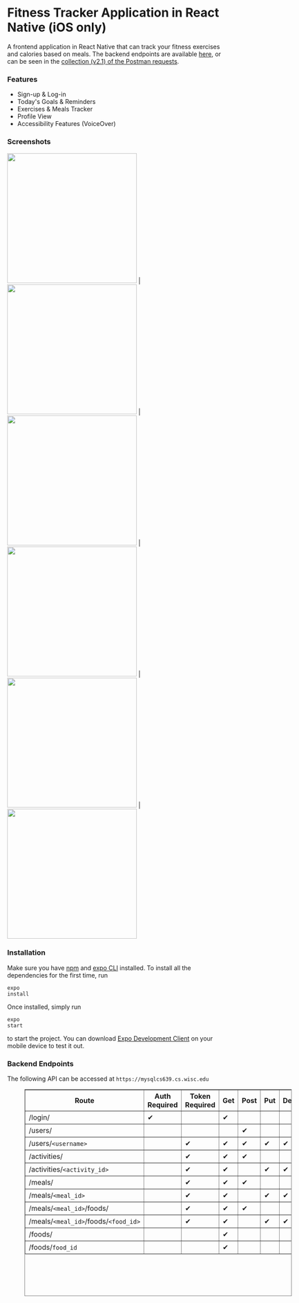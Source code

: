 # Fitness Tracker Application in React Native (iOS only)
A frontend application in React Native that can track your fitness exercises and calories based on meals. The backend endpoints are available [here](#be), or can be seen in the [collection (v2.1) of the Postman requests](/ReactNative.postman_collection.json).

### Features
- Sign-up & Log-in
- Today's Goals & Reminders
- Exercises & Meals Tracker
- Profile View
- Accessibility Features (VoiceOver)

### Screenshots
<img src="screenshots/login.PNG" width="300"> | <img src="screenshots/add_exercise.PNG" width="300"> | <img src="screenshots/exercises.PNG" width="300"> | <img src="screenshots/today.PNG" width="300"> | <img src="screenshots/meals.PNG" width="300"> | <img src="screenshots/profile.PNG" width="300">

### Installation
Make sure you have [npm](https://docs.npmjs.com/) and [expo CLI](https://docs.expo.io/workflow/expo-cli/) installed. To install all the dependencies for the first time, run <pre><code>expo install</code></pre>
Once installed, simply run <pre><code>expo start</code></pre> to start the project. You can download [Expo Development Client](https://expo.io/tools) on your mobile device to test it out.

<a name="be"></a>
### Backend Endpoints
The following API can be accessed at `https://mysqlcs639.cs.wisc.edu`
<figure class="md-table-fig">
<table class="md-table" style="border-style: solid; height: 478px; width: 619px;" border="1">
<thead>
<tr class="md-end-block" style="height: 28px;">
<th style="height: 28px; width: 243px;"><span class="td-span"><span class="md-plain">Route</span></span></th>
<th style="height: 28px; width: 100px;"><span class="td-span"><span class="md-plain">Auth Required</span></span></th>
<th style="height: 28px; width: 107px;"><span class="td-span"><span class="md-plain">Token Required</span></span></th>
<th style="height: 28px; width: 31px;"><span class="td-span"><span class="md-plain">Get</span></span></th>
<th style="height: 28px; width: 37px;"><span class="td-span"><span class="md-plain">Post</span></span></th>
<th style="height: 28px; width: 30px;"><span class="td-span"><span class="md-plain">Put</span></span></th>
<th style="height: 28px; width: 53px;"><span class="td-span"><span class="md-plain">Delete</span></span></th>
</tr>
</thead>
<tbody>
<tr class="md-end-block" style="height: 30px;">
<td style="height: 30px; width: 243px;"><span class="td-span"><span class="md-plain">/login/</span></span></td>
<td style="height: 30px; width: 100px;"><span class="td-span"><span class="md-plain">✔︎</span></span></td>
<td style="height: 30px; width: 107px;"></td>
<td style="height: 30px; width: 31px;"><span class="td-span"><span class="md-plain">✔︎</span></span></td>
<td style="height: 30px; width: 37px;"></td>
<td style="height: 30px; width: 30px;"></td>
<td style="height: 30px; width: 53px;"></td>
</tr>
<tr class="md-end-block" style="height: 30px;">
<td style="height: 30px; width: 243px;"><span class="td-span"><span class="md-plain">/users/</span></span></td>
<td style="height: 30px; width: 100px;"></td>
<td style="height: 30px; width: 107px;"></td>
<td style="height: 30px; width: 31px;"></td>
<td style="height: 30px; width: 37px;"><span class="td-span"><span class="md-plain">✔︎</span></span></td>
<td style="height: 30px; width: 30px;"></td>
<td style="height: 30px; width: 53px;"></td>
</tr>
<tr class="md-end-block" style="height: 30px;">
<td style="height: 30px; width: 243px;"><span class="td-span"><span class="md-plain">/users/</span><span class="md-pair-s"><code>&lt;username&gt;</code></span></span></td>
<td style="height: 30px; width: 100px;"></td>
<td style="height: 30px; width: 107px;"><span class="td-span"><span class="md-plain">✔︎</span></span></td>
<td style="height: 30px; width: 31px;"><span class="td-span"><span class="md-plain">✔︎</span></span></td>
<td style="height: 30px; width: 37px;"><span class="td-span"><span class="md-plain">✔︎</span></span></td>
<td style="height: 30px; width: 30px;"><span class="td-span"><span class="md-plain">✔︎</span></span></td>
<td style="height: 30px; width: 53px;"><span class="td-span"><span class="md-plain">✔︎</span></span></td>
</tr>
<tr class="md-end-block" style="height: 30px;">
<td style="height: 30px; width: 243px;"><span class="td-span"><span class="md-plain">/activities/</span></span></td>
<td style="height: 30px; width: 100px;"></td>
<td style="height: 30px; width: 107px;"><span class="td-span"><span class="md-plain">✔︎</span></span></td>
<td style="height: 30px; width: 31px;"><span class="td-span"><span class="md-plain">✔︎</span></span></td>
<td style="height: 30px; width: 37px;"><span class="td-span"><span class="md-plain">✔︎</span></span></td>
<td style="height: 30px; width: 30px;"></td>
<td style="height: 30px; width: 53px;"></td>
</tr>
<tr class="md-end-block" style="height: 30px;">
<td style="height: 30px; width: 243px;"><span class="td-span"><span class="md-plain">/activities/</span><span class="md-pair-s"><code>&lt;activity_id&gt;</code></span></span></td>
<td style="height: 30px; width: 100px;"></td>
<td style="height: 30px; width: 107px;"><span class="td-span"><span class="md-plain">✔︎</span></span></td>
<td style="height: 30px; width: 31px;"><span class="td-span"><span class="md-plain">✔︎</span></span></td>
<td style="height: 30px; width: 37px;"></td>
<td style="height: 30px; width: 30px;"><span class="td-span"><span class="md-plain">✔︎</span></span></td>
<td style="height: 30px; width: 53px;"><span class="td-span"><span class="md-plain">✔︎</span></span></td>
</tr>
<tr class="md-end-block" style="height: 30px;">
<td style="height: 30px; width: 243px;"><span class="td-span"><span class="md-plain">/meals/</span></span></td>
<td style="height: 30px; width: 100px;"></td>
<td style="height: 30px; width: 107px;"><span class="td-span"><span class="md-plain">✔︎</span></span></td>
<td style="height: 30px; width: 31px;"><span class="td-span"><span class="md-plain">✔︎</span></span></td>
<td style="height: 30px; width: 37px;"><span class="td-span"><span class="md-plain">✔︎</span></span></td>
<td style="height: 30px; width: 30px;"></td>
<td style="height: 30px; width: 53px;"></td>
</tr>
<tr class="md-end-block" style="height: 30px;">
<td style="height: 30px; width: 243px;"><span class="td-span"><span class="md-plain">/meals/</span><span class="md-pair-s"><code>&lt;meal_id&gt;</code></span></span></td>
<td style="height: 30px; width: 100px;"></td>
<td style="height: 30px; width: 107px;"><span class="td-span"><span class="md-plain">✔︎</span></span></td>
<td style="height: 30px; width: 31px;"><span class="td-span"><span class="md-plain">✔︎</span></span></td>
<td style="height: 30px; width: 37px;"></td>
<td style="height: 30px; width: 30px;"><span class="td-span"><span class="md-plain">✔︎</span></span></td>
<td style="height: 30px; width: 53px;"><span class="td-span"><span class="md-plain">✔︎</span></span></td>
</tr>
<tr class="md-end-block" style="height: 30px;">
<td style="height: 30px; width: 243px;"><span class="td-span"><span class="md-plain">/meals/</span><span class="md-pair-s"><code>&lt;meal_id&gt;</code></span><span class="md-plain">/foods/</span></span></td>
<td style="height: 30px; width: 100px;"></td>
<td style="height: 30px; width: 107px;"><span class="td-span"><span class="md-plain">✔︎</span></span></td>
<td style="height: 30px; width: 31px;"><span class="td-span"><span class="md-plain">✔︎</span></span></td>
<td style="height: 30px; width: 37px;"><span class="td-span"><span class="md-plain">✔︎</span></span></td>
<td style="height: 30px; width: 30px;"></td>
<td style="height: 30px; width: 53px;"></td>
</tr>
<tr class="md-end-block" style="height: 30px;">
<td style="height: 30px; width: 243px;"><span class="td-span"><span class="md-plain">/meals/</span><span class="md-pair-s"><code>&lt;meal_id&gt;</code></span><span class="md-plain">/foods/</span><span class="md-pair-s"><code>&lt;food_id&gt;</code></span></span></td>
<td style="height: 30px; width: 100px;"></td>
<td style="height: 30px; width: 107px;"><span class="td-span"><span class="md-plain">✔︎</span></span></td>
<td style="height: 30px; width: 31px;"><span class="td-span"><span class="md-plain">✔︎</span></span></td>
<td style="height: 30px; width: 37px;"></td>
<td style="height: 30px; width: 30px;"><span class="td-span"><span class="md-plain">✔︎</span></span></td>
<td style="height: 30px; width: 53px;"><span class="td-span"><span class="md-plain">✔︎</span></span></td>
</tr>
<tr class="md-end-block" style="height: 30px;">
<td style="height: 30px; width: 243px;"><span class="td-span"><span class="md-plain">/foods/</span></span></td>
<td style="height: 30px; width: 100px;"></td>
<td style="height: 30px; width: 107px;"></td>
<td style="height: 30px; width: 31px;"><span class="td-span"><span class="md-plain">✔︎</span></span></td>
<td style="height: 30px; width: 37px;"></td>
<td style="height: 30px; width: 30px;"></td>
<td style="height: 30px; width: 53px;"></td>
</tr>
<tr class="md-end-block" style="height: 30px;">
<td style="height: 30px; width: 243px;"><span class="td-span"><span class="md-plain">/foods/</span><span class="md-pair-s"><code>food_id</code></span></span></td>
<td style="height: 30px; width: 100px;"></td>
<td style="height: 30px; width: 107px;"></td>
<td style="height: 30px; width: 31px;"><span class="td-span"><span class="md-plain">✔︎</span></span></td>
<td style="height: 30px; width: 37px;"></td>
<td style="height: 30px; width: 30px;"></td>
<td style="height: 30px; width: 53px;"></td>
</tr>
</tbody>
</table>
</figure>
